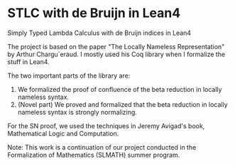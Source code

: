 # STLC with de Bruijn in Lean4
Simply Typed Lambda Calculus with de Bruijn indices in Lean4

The project is based on the paper "The Locally Nameless Representation" by Arthur Chargu´eraud. I mostly used his Coq library when I formalize the stuff in Lean4.

The two important parts of the library are:
1) We formalized the proof of confluence of the beta reduction in locally nameless syntax.
2) (Novel part) We proved and formalized that the beta reduction in locally nameless syntax is strongly normalizing.

For the SN proof, we used the techniques in Jeremy Avigad's book, Mathematical Logic and Computation.

Note: This work is a continuation of our project conducted in the Formalization of Mathematics (SLMATH) summer program.
